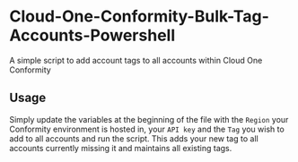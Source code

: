 # Cloud-One-Conformity-Bulk-Tag-Accounts-Powershell
A simple script to add account tags to all accounts within Cloud One Conformity

## Usage
Simply update the variables at the beginning of the file with the ```Region``` your Conformity environment is hosted in, your ```API key``` and the ```Tag``` you wish to add to all accounts and run the script. This adds your new tag to all accounts currently missing it and maintains all existing tags.
